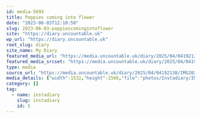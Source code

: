 ```yaml
---
id: media-5693
title: Poppies coming into flower
date: "2023-06-03T12:10:50"
slug: 2023-06-03-poppiescomingintoflower
site: "https://diary.uncountable.uk"
wp_url: "https://diary.uncountable.uk"
root_slug: diary
site_name: My Diary
featured_media_url: "https://media.uncountable.uk/diary/2025/04/04192138/IMG20230603131050-edited-scaled.webp"
featured_media_srcset: "https://media.uncountable.uk/diary/2025/04/04192138/IMG20230603131050-edited-179x300.webp 179w, https://media.uncountable.uk/diary/2025/04/04192138/IMG20230603131050-edited-613x1024.webp 613w, https://media.uncountable.uk/diary/2025/04/04192138/IMG20230603131050-edited-150x150.webp 150w, https://media.uncountable.uk/diary/2025/04/04192138/IMG20230603131050-edited-383x640.webp 383w, https://media.uncountable.uk/diary/2025/04/04192138/IMG20230603131050-edited-scaled.webp 1532w"
type: media
source_url: "https://media.uncountable.uk/diary/2025/04/04192138/IMG20230603131050-edited-scaled.webp"
media_details: {"width":1532,"height":2560,"file":"photos/Instadiary/IMG20230603131050-edited-scaled.webp","filesize":185656,"sizes":{"medium":{"file":"IMG20230603131050-edited-179x300.webp","width":179,"height":300,"filesize":14340,"mime_type":"image/webp","source_url":"https://media.uncountable.uk/diary/2025/04/04192138/IMG20230603131050-edited-179x300.webp"},"large":{"file":"IMG20230603131050-edited-613x1024.webp","width":613,"height":1024,"filesize":63252,"mime_type":"image/webp","source_url":"https://media.uncountable.uk/diary/2025/04/04192138/IMG20230603131050-edited-613x1024.webp"},"thumbnail":{"file":"IMG20230603131050-edited-150x150.webp","width":150,"height":150,"filesize":7536,"mime_type":"image/webp","source_url":"https://media.uncountable.uk/diary/2025/04/04192138/IMG20230603131050-edited-150x150.webp"},"mobwidth":{"file":"IMG20230603131050-edited-383x640.webp","width":383,"height":640,"filesize":35348,"mime_type":"image/webp","source_url":"https://media.uncountable.uk/diary/2025/04/04192138/IMG20230603131050-edited-383x640.webp"},"full":{"file":"IMG20230603131050-edited-scaled.webp","width":1532,"height":2560,"mime_type":"image/webp","source_url":"https://media.uncountable.uk/diary/2025/04/04192138/IMG20230603131050-edited-scaled.webp"}},"image_meta":{"aperture":"0","credit":"","camera":"","caption":"","created_timestamp":"0","copyright":"","focal_length":"0","iso":"0","shutter_speed":"0","title":"","orientation":"0","keywords":[]},"original_image":"IMG20230603131050-edited.webp"}
category: []
tag:
  - name: instadiary
    slug: instadiary
    id: 5
---
```


